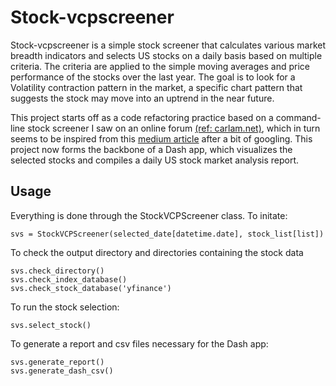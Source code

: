 # Stock-vcpscreener

Stock-vcpscreener is a simple stock screener that calculates various market breadth indicators and selects US stocks on a daily basis based on multiple criteria. The criteria are applied to the simple moving averages and price performance of the stocks over the last year. The goal is to look for a Volatility contraction pattern in the market, a specific chart pattern that suggests the stock may move into an uptrend in the near future.

This project starts off as a code refactoring practice based on a command-line stock screener I saw on an online forum [(ref: carlam.net)](https://carlam.net/), which in turn seems to be inspired from this [medium article](https://towardsdatascience.com/making-a-stock-screener-with-python-4f591b198261) after a bit of googling. This project now forms the backbone of a Dash app, which visualizes the selected stocks and compiles a daily US stock market analysis report.


## Usage

Everything is done through the StockVCPScreener class. To initate:
```
svs = StockVCPScreener(selected_date[datetime.date], stock_list[list])
```

To check the output directory and directories containing the stock data
```
svs.check_directory()
svs.check_index_database()
svs.check_stock_database('yfinance')
```

To run the stock selection:
```
svs.select_stock()
```

To generate a report and csv files necessary for the Dash app:
```
svs.generate_report()
svs.generate_dash_csv()
```
